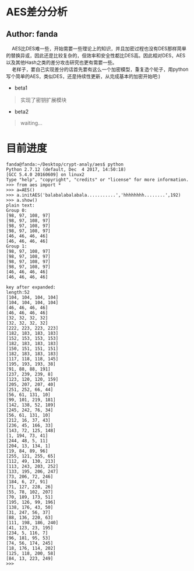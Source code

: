 # AES差分分析
## Author: fanda
&nbsp;&nbsp;&nbsp;&nbsp;<font size=2>AES比DES难一些，开始需要一些理论上的知识，并且加密过程也没有DES那样简单的替换异或，因此还是比较复杂的，但效率和安全性都比DES高。因此相对DES，AES以及其他Hash之类的差分攻击研究也更有需要一些。</font></br>
&nbsp;&nbsp;&nbsp;&nbsp;<font size=2>老样子，要自己实现差分的话首先要有这么一个加密模型，重复造个轮子，用python写个简单的AES，类似DES，还是持续性更新，从完成基本的加密开始吧:)</font></br>

- beta1
> 实现了密钥扩展模块
- beta2
> waiting...


目前进度
=================

```shell
fanda@fanda:~/Desktop/crypt-analy/aes$ python
Python 2.7.12 (default, Dec  4 2017, 14:50:18) 
[GCC 5.4.0 20160609] on linux2
Type "help", "copyright", "credits" or "license" for more information.
>>> from aes import *
>>> a=AES()
>>> a.initAES('balabalabalabala...........','hhhhhhhh........',192)
>>> a.show()
plain text:
Group 0:
[98, 97, 108, 97]
[98, 97, 108, 97]
[98, 97, 108, 97]
[98, 97, 108, 97]
[46, 46, 46, 46]
[46, 46, 46, 46]
Group 1:
[98, 97, 108, 97]
[98, 97, 108, 97]
[98, 97, 108, 97]
[98, 97, 108, 97]
[46, 46, 46, 46]
[46, 46, 46, 46]

key after expanded:
length:52
[104, 104, 104, 104]
[104, 104, 104, 104]
[46, 46, 46, 46]
[46, 46, 46, 46]
[32, 32, 32, 32]
[32, 32, 32, 32]
[222, 223, 223, 223]
[182, 183, 183, 183]
[152, 153, 153, 153]
[182, 183, 183, 183]
[150, 151, 151, 151]
[182, 183, 183, 183]
[117, 118, 118, 145]
[195, 193, 193, 38]
[91, 88, 88, 191]
[237, 239, 239, 8]
[123, 120, 120, 159]
[205, 207, 207, 40]
[251, 252, 66, 44]
[56, 61, 131, 10]
[99, 101, 219, 181]
[142, 138, 52, 189]
[245, 242, 76, 34]
[56, 61, 131, 10]
[212, 16, 37, 43]
[236, 45, 166, 33]
[143, 72, 125, 148]
[1, 194, 73, 41]
[244, 48, 5, 11]
[204, 13, 134, 1]
[19, 84, 89, 96]
[255, 121, 255, 65]
[112, 49, 130, 213]
[113, 243, 203, 252]
[133, 195, 206, 247]
[73, 206, 72, 246]
[184, 6, 27, 91]
[71, 127, 228, 26]
[55, 78, 102, 207]
[70, 189, 173, 51]
[195, 126, 99, 196]
[138, 176, 43, 50]
[31, 247, 56, 37]
[88, 136, 220, 63]
[111, 198, 186, 240]
[41, 123, 23, 195]
[234, 5, 116, 7]
[96, 181, 95, 53]
[74, 56, 174, 245]
[18, 176, 114, 202]
[125, 118, 200, 58]
[84, 13, 223, 249]
>>> 

```
